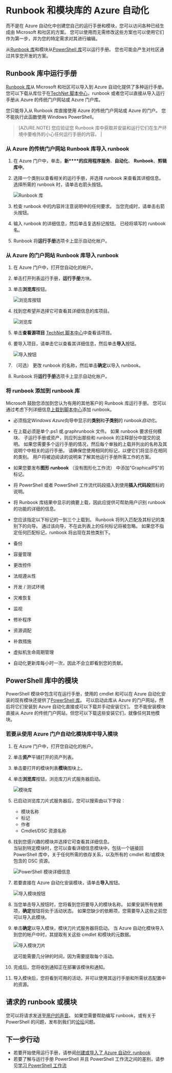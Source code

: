 <properties
    pageTitle="Runbook 和模块库的 Azure 自动化 |Microsoft Azure"
    description="为您安装并使用 Azure 自动化环境中提供了运行手册和模块从 Microsoft 和社区。  本文介绍了如何访问这些资源并参与到库运行手册。"
    services="automation"
    documentationCenter=""
    authors="mgoedtel"
    manager="jwhit"
    editor="tysonn" />
<tags
    ms.service="automation"
    ms.devlang="na"
    ms.topic="article"
    ms.tgt_pltfrm="na"
    ms.workload="infrastructure-services"
    ms.date="09/18/2016"
    ms.author="magoedte;bwren" />


# <a name="runbook-and-module-galleries-for-azure-automation"></a>Runbook 和模块库的 Azure 自动化

而不是在 Azure 自动化中创建您自己的运行手册和模块，您可以访问各种已经生成由 Microsoft 和社区的方案。  您可以使用而无需修改这些方案也可以使用它们作为第一步，并为您的特定需求对其进行编辑。

从[Runbook 库](#runbooks-in-runbook-gallery)和模块从[PowerShell 库](#modules-in-powerShell-gallery)可以运行手册。  您也可能会产生对社区通过共享您开发的方案。

## <a name="runbooks-in-runbook-gallery"></a>Runbook 库中运行手册

[Runbook 库](http://gallery.technet.microsoft.com/scriptcenter/site/search?f[0].Type=RootCategory&f[0].Value=WindowsAzure&f[1].Type=SubCategory&f[1].Value=WindowsAzure_automation&f[1].Text=Automation)从 Microsoft 和社区可以导入到 Azure 自动化提供了多种运行手册。 您可以下载从库位于在[TechNet 脚本中心](http://gallery.technet.microsoft.com/)，runbook 或者您可以直接从导入运行手册从 Azure 的传统门户网站或 Azure 门户库。

您只能导入从 Runbook 库直接使用 Azure 的传统门户网站或 Azure 的门户。 您不能执行此函数使用 Windows PowerShell。

>[AZURE.NOTE] 您应验证您 Runbook 库中获取并安装和运行它们在生产环境中要格外的小心任何运行手册的内容。 |

### <a name="to-import-a-runbook-from-the-runbook-gallery-with-the-azure-classic-portal"></a>从 Azure 的传统门户网站 Runbook 库导入 runbook

1. 在 Azure 门户中，单击，**新****的应用程序服务**、**自动化**、 **Runbook**、**剪辑库中**。
2. 选择一个类别以查看相关的运行手册，并选择 runbook 来查看其详细信息。 选择所需的 runbook 时，请单击右箭头按钮。

    ![Runbook 库](media/automation-runbook-gallery/runbook-gallery.png)

3. 检查 runbook 中的内容并注意说明中的任何要求。 当您完成时，请单击右箭头按钮。
4. 输入 runbook 的详细信息，然后单击复选标记按钮。 已经将填写的 runbook 名。
5. Runbook 将**运行手册**选项卡上显示自动化帐户。

### <a name="to-import-a-runbook-from-the-runbook-gallery-with-the-azure-portal"></a>从 Azure 的门户网站 Runbook 库导入 runbook

1. 在 Azure 门户中，打开您自动化的帐户。
2. 单击打开列表运行手册，**运行手册**方块。
3. 单击**浏览库**按钮。

    ![浏览库按钮](media/automation-runbook-gallery/browse-gallery-button.png)

4. 找到您希望并选择它可查看其详细信息的库项目。

    ![浏览库](media/automation-runbook-gallery/browse-gallery.png)

4. 单击**查看源项目** [TechNet 脚本中心](http://gallery.technet.microsoft.com/)中查看该项目。
5. 要导入项目，请单击它以查看其详细信息，然后单击**导入**按钮。

    ![导入按钮](media/automation-runbook-gallery/gallery-item-detail.png)

6. （可选） 更改 runbook 的名称，然后单击**确定**以导入 runbook。
5. Runbook 将**运行手册**选项卡上显示自动化帐户。


### <a name="adding-a-runbook-to-the-runbook-gallery"></a>将 runbook 添加到 runbook 库

Microsoft 鼓励您添加到您认为有用的其他客户的 Runbook 库运行手册。  您可以通过考虑下列详细信息[上载到脚本中心](http://gallery.technet.microsoft.com/site/upload)添加 runbook。

- 必须指定*Windows Azure*向导中显示的**类别**和**子类别**的 runbook*自动化*。  

- 在上载必须是单个.ps1 或.graphrunbook 文件。  如果 runbook 要求任何模块、 子运行手册或资产，则应列出那些和 runbook 的注释部分中提交的说明。  如果您需要多个运行手册的情况，然后每个单独的上载并列出的名称及其说明个中相关的运行手册。 请确保您使用相同的标记，以便它们将显示在相同的类别。 用户将被迫阅读的说明来了解其他运行手册所需工作的方案。

- 如果您要发布**图形 runbook** （没有图形化工作流） 中添加"GraphicalPS"的标记。 

- 将 PowerShell 或者 PowerShell 工作流代码段插入到使用**插入代码段**图标的说明。

- 将 Runbook 库结果中显示的摘要上载，因此应提供可帮助用户识别 runbook 的功能的详细的信息。

- 您应该指定以下标记的一到三个上载到。  Runbook 将列入匹配及其标记的类别下的向导。  通过该向导，不在此列表上的任何标记将被忽略。 如果您不指定任何匹配标记，runbook 将出现在其他类别下。

 - 备份
 - 容量管理
 - 更改控件
 - 法规遵从性
 - 开发 / 测试环境
 - 灾难恢复
 - 监视
 - 修补程序
 - 资源调配
 - 补救措施
 - 虚拟机生命周期管理


- 自动化更新库每小时一次，因此不会立即看到您的贡献。

## <a name="modules-in-powershell-gallery"></a>PowerShell 库中的模块

PowerShell 模块中包含可在运行手册，使用的 cmdlet 和可以在 Azure 自动化安装的现有模块还提供了[PowerShell 库](http://www.powershellgallery.com)。  可以启动此库从 Azure 的门户网站，然后将它们安装到 Azure 自动化直接或可以下载并手动安装它们。  您不能安装模块直接从 Azure 的传统门户网站，但您可以下载这些安装它们，就像任何其他模块。

### <a name="to-import-a-module-from-the-automation-module-gallery-with-the-azure-portal"></a>若要从使用 Azure 门户自动化模块库中导入模块

1. 在 Azure 门户中，打开您自动化的帐户。
2. 单击**资产**平铺打开的资产列表。
3. 单击要打开的模块列表**模块**图块上。
4. 单击**浏览库**按钮，浏览库刀片式服务器启动。

    ![模块库](media/automation-runbook-gallery/modules-blade.png) <br>
5. 已启动浏览库刀片式服务器后，您可以搜索由以下字段︰

   - 模块名称
   - 标记
   - 作者
   - Cmdlet/DSC 资源名称

6. 找到您感兴趣的模块并选择它可查看其详细信息。  
当钻到特定模块时，您可以查看详细信息模块中，包括一个链接回 PowerShell 库中，关于任何所需的依存关系，以及所有的 cmdlet 和/或模块包含的 DSC 资源。

    ![PowerShell 模块详细信息](media/automation-runbook-gallery/gallery-item-details-blade.png) <br>

7. 若要直接在 Azure 自动化安装模块，请单击**导入**按钮。

    ![导入模块按钮](media/automation-runbook-gallery/module-import-button.png)

8. 当您单击导入按钮时，您将看到您将要导入的模块名称。 如果安装所有依赖项，**确定**按钮将处于活动状态。 如果您缺少的依赖项，您需要导入这些之前您可以导入此模块。
9. 单击**确定**以导入模块，模块刀片式服务器将启动。 当 Azure 自动化模块导入到您的帐户中时，其提取有关这些 cmdlet 和模块的元数据。

    ![导入模块刀片](media/automation-runbook-gallery/module-import-blade.png)

    这可能需要几分钟的时间，因为需要提取每个活动。
10. 完成后，您将收到通知正在部署该模块和通知。
11. 导入模块后，您将看到可用的活动，并可以使用其运行手册和所需状态配置中的资源。

## <a name="requesting-a-runbook-or-module"></a>请求的 runbook 或模块

您可以将请求发送至[用户的声音](https://feedback.azure.com/forums/246290-azure-automation/)。  如果您需要帮助编写 runbook，或有关于 PowerShell 的问题，发布到我们的[论坛](http://social.msdn.microsoft.com/Forums/windowsazure/en-US/home?forum=azureautomation&filter=alltypes&sort=lastpostdesc)问题。

## <a name="next-steps"></a>下一步行动

- 若要开始使用运行手册，请参阅[创建或导入了 Azure 自动化 runbook](automation-creating-importing-runbook.md)
- 若要了解与运行手册 PowerShell 并且 PowerShell 工作流之间的差别，请参见[学习 PowerShell 工作流](automation-powershell-workflow.md)
